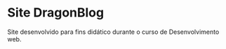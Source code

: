 # **Site DragonBlog**



Site desenvolvido para fins didático durante o curso de Desenvolvimento web.

